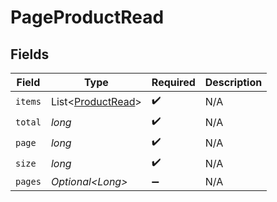 # PageProductRead


## Fields

| Field                                                        | Type                                                         | Required                                                     | Description                                                  |
| ------------------------------------------------------------ | ------------------------------------------------------------ | ------------------------------------------------------------ | ------------------------------------------------------------ |
| `items`                                                      | List\<[ProductRead](../../models/components/ProductRead.md)> | :heavy_check_mark:                                           | N/A                                                          |
| `total`                                                      | *long*                                                       | :heavy_check_mark:                                           | N/A                                                          |
| `page`                                                       | *long*                                                       | :heavy_check_mark:                                           | N/A                                                          |
| `size`                                                       | *long*                                                       | :heavy_check_mark:                                           | N/A                                                          |
| `pages`                                                      | *Optional\<Long>*                                            | :heavy_minus_sign:                                           | N/A                                                          |